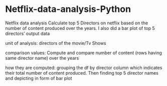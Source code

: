 # Netflix-data-analysis-Python
Netflix data analysis
Calculate top 5 Directors on netflix based on the number of content produced over the years.
I also did a bar plot of top 5 directors’ output data

unit of analysis: directors of the movie/Tv Shows

comparison values: Compute and compare number of content (rows having same director
name) over the years

how they are computed: grouping the df by director column which indicates their total number
of content produced. Then finding top 5 director names and depicting in form of bar plot
